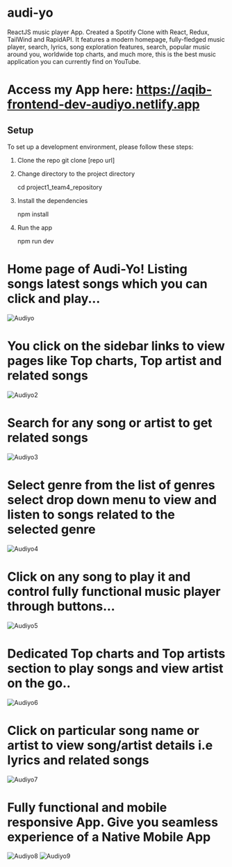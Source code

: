 # audi-yo
ReactJS music player App. Created a Spotify Clone with React, Redux, TailWind and RapidAPI. It features a modern homepage, fully-fledged music player, search, lyrics, song exploration features, search, popular music around you, worldwide top charts, and much more, this is the best music application you can currently find on YouTube.

# Access my App here: https://aqib-frontend-dev-audiyo.netlify.app
                 
## Setup
To set up a development environment, please follow these steps:

1. Clone the repo
  git clone [repo url]

2. Change directory to the project directory

    cd project1_team4_repository

3. Install the dependencies
     
     npm install

4. Run the app

    npm run dev
  

# Home page of Audi-Yo! Listing songs latest songs which you can click and play...
![Audiyo](https://user-images.githubusercontent.com/37264147/197110542-59271871-53c0-4889-81ec-fcc2e06e758c.gif)

# You click on the sidebar links to view pages like Top charts, Top artist and related songs
![Audiyo2](https://user-images.githubusercontent.com/37264147/197110879-dbc7ca1b-9f2c-464a-8cfb-dcd17d6b1768.gif)

# Search for any song or artist to get related songs
![Audiyo3](https://user-images.githubusercontent.com/37264147/197111014-6d0d06ee-dd21-40ec-9005-297e0641eb47.gif)

# Select genre from the list of genres select drop down menu to view and listen to songs related to the selected genre
![Audiyo4](https://user-images.githubusercontent.com/37264147/197112407-6d9218bb-2066-4ee2-8274-69fcda844269.gif)


# Click on any song to play it and control fully functional music player through buttons...
![Audiyo5](https://user-images.githubusercontent.com/37264147/197111374-f43ed16e-8ddb-493d-aaad-ea40dd1f2387.gif)

# Dedicated Top charts and Top artists section to play songs and view artist on the go..
![Audiyo6](https://user-images.githubusercontent.com/37264147/197112021-06175c84-1a61-486e-9dbc-c7bc7b780314.gif)

# Click on particular song name or artist to view song/artist details i.e lyrics and related songs
![Audiyo7](https://user-images.githubusercontent.com/37264147/197112167-5199b987-46d5-425f-a83c-ea6aa4d280a1.gif)

# Fully functional and mobile responsive App. Give you seamless experience of a Native Mobile App
![Audiyo8](https://user-images.githubusercontent.com/37264147/197112287-34739560-81e9-4d88-8542-5da2ac3f970c.gif)
![Audiyo9](https://user-images.githubusercontent.com/37264147/197112315-e8586f0b-0bec-411c-b369-e7e41aea5298.gif)









